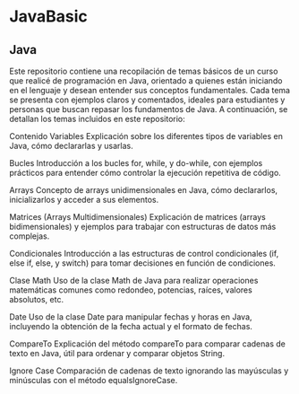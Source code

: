 # JavaBasic
## Java
Este repositorio contiene una recopilación de temas básicos de un curso que realicé de programación en Java, orientado a quienes están iniciando en el lenguaje y desean entender sus conceptos fundamentales. Cada tema se presenta con ejemplos claros y comentados, ideales para estudiantes y personas que buscan repasar los fundamentos de Java. A continuación, se detallan los temas incluidos en este repositorio:

Contenido
Variables
Explicación sobre los diferentes tipos de variables en Java, cómo declararlas y usarlas.

Bucles
Introducción a los bucles for, while, y do-while, con ejemplos prácticos para entender cómo controlar la ejecución repetitiva de código.

Arrays
Concepto de arrays unidimensionales en Java, cómo declararlos, inicializarlos y acceder a sus elementos.

Matrices (Arrays Multidimensionales)
Explicación de matrices (arrays bidimensionales) y ejemplos para trabajar con estructuras de datos más complejas.

Condicionales
Introducción a las estructuras de control condicionales (if, else if, else, y switch) para tomar decisiones en función de condiciones.

Clase Math
Uso de la clase Math de Java para realizar operaciones matemáticas comunes como redondeo, potencias, raíces, valores absolutos, etc.

Date
Uso de la clase Date para manipular fechas y horas en Java, incluyendo la obtención de la fecha actual y el formato de fechas.

CompareTo
Explicación del método compareTo para comparar cadenas de texto en Java, útil para ordenar y comparar objetos String.

Ignore Case
Comparación de cadenas de texto ignorando las mayúsculas y minúsculas con el método equalsIgnoreCase.
